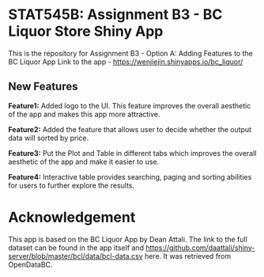 # STAT545B: Assignment B3 - BC Liquor Store Shiny App

This is the repository for Assignment B3 - Option A: Adding Features to the BC Liquor App Link to the app - https://wenjiejin.shinyapps.io/bc_liquor/

## New Features

**Feature1:** Added logo to the UI. This feature improves the overall aesthetic of the app and makes this app more attractive. 


**Feature2:** Added the feature that allows user to decide whether the output data will sorted by price.


**Feature3:** Put the Plot and Table in different tabs which improves the overall aesthetic of the app and make it easier to use.


**Feature4:** Interactive table provides searching, paging and sorting abilities for users to further explore the results.

# Acknowledgement

This app is based on the BC Liquor App by Dean Attali. The link to the full dataset can be found in the app itself and https://github.com/daattali/shiny-server/blob/master/bcl/data/bcl-data.csv here. It was retrieved from OpenDataBC.
 

